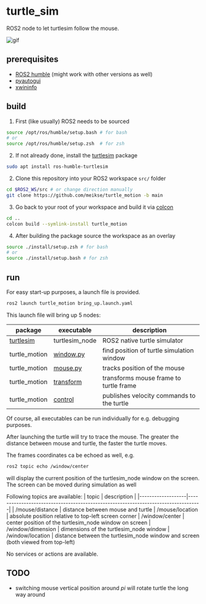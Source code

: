 # turtle_sim

ROS2 node to let turtlesim follow the mouse.

![gif](../assets/instance.gif)

## prerequisites

- [ROS2 humble](http://docs.ros.org/en/humble/Installation.html) (might work with other versions as well)
- [pyautogui](https://pypi.org/project/PyAutoGUI/)
- [xwininfo](https://github.com/freedesktop/xwininfo)

## build

1. First (like usually) ROS2 needs to be sourced 
```sh
source /opt/ros/humble/setup.bash # for bash
# or 
source /opt/ros/humble/setup.zsh  # for zsh
```
2. If not already done, install the [turtlesim](https://github.com/ros/ros_tutorials/tree/humble/turtlesim) package
```sh
sudo apt install ros-humble-turtlesim
```
2. Clone this repository into your ROS2 workspace `src/` folder
```sh
cd $ROS2_WS/src # or change direction manually
git clone https://github.com/meikse/turtle_motion -b main
```
3. Go back to your root of your workspace and build it via [colcon](http://docs.ros.org/en/humble/Tutorials/Beginner-Client-Libraries/Colcon-Tutorial.html)
```sh
cd ..
colcon build --symlink-install turtle_motion
```
4. After building the package source the workspace as an overlay
```sh
source ./install/setup.zsh # for bash
# or
source ./install/setup.bash # for zsh
```

## run

For easy start-up purposes, a launch file is provided.
```sh
ros2 launch turtle_motion bring_up.launch.yaml
```
This launch file will bring up 5 nodes:

| package                                                                 | executable                             | description                               |
|-------------------------------------------------------------------------|----------------------------------------|-------------------------------------------|
| [turtlesim](https://github.com/ros/ros_tutorials/tree/humble/turtlesim) | turtlesim_node                         | ROS2 native turtle simulator              |
| turtle_motion                                                           | [window.py](./turtle_motion/window.py) | find position of turtle simulation window |
| turtle_motion                                                           | [mouse.py](./turtle_motion/mouse.py)   | tracks position of the mouse              |
| turtle_motion                                                           | [transform](./src/transform)           | transforms mouse frame to turtle frame    |
| turtle_motion                                                           | [control](./src/control)               | publishes velocity commands to the turtle |

Of course, all executables can be run individually for e.g. debugging purposes.

After launching the turtle will try to trace the mouse. The greater the distance between mouse and turtle, the faster the turtle moves.

The frames coordinates ca be echoed as well, e.g.
```sh
ros2 topic echo /window/center
```
will display the current position of the turtlesim_node window on the screen. The screen can be moved during simulation as well

Following topics are available:
| topic             | description                                                                       |
|-------------------|-----------------------------------------------------------------------------------|
| /mouse/distance   | distance between mouse and turtle
| /mouse/location   | absolute position relative to top-left screen corner
| /window/center    | center position of the turtlesim_node window on screen
| /window/dimension | dimensions of the turtlesim_node window
| /window/location  | distance between the turtlesim_node window and screen (both viewed from top-left)

No services or actions are available.

## TODO

- switching mouse vertical position around $pi$ will rotate turtle the long way around

